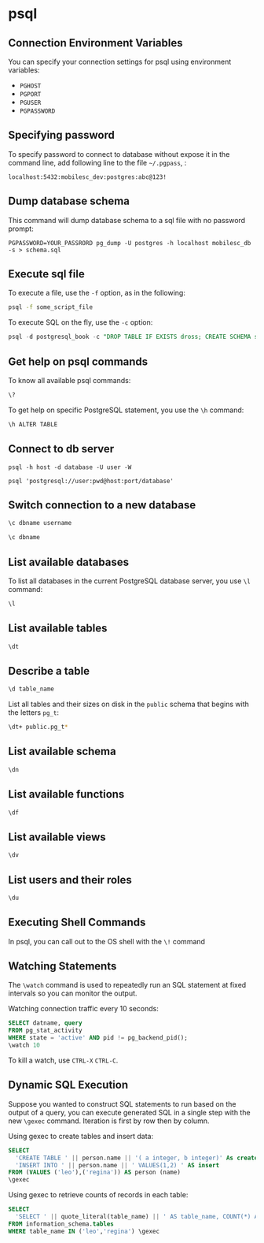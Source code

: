# psql

## Connection Environment Variables

You can specify your connection settings for psql using environment variables:

- `PGHOST`
- `PGPORT`
- `PGUSER`
- `PGPASSWORD`


## Specifying password

To specify password to connect to database without expose it in the command line, add following line to the file `~/.pgpass`, :

```
localhost:5432:mobilesc_dev:postgres:abc@123!
```


## Dump database schema

This command will dump database schema to a sql file with no password prompt:

```shell
PGPASSWORD=YOUR_PASSRORD pg_dump -U postgres -h localhost mobilesc_db -s > schema.sql
```

## Execute sql file

To execute a file, use the `-f` option, as in the following:

```sh
psql -f some_script_file
```

To execute SQL on the fly, use the `-c` option:

```sql
psql -d postgresql_book -c "DROP TABLE IF EXISTS dross; CREATE SCHEMA staging;"
```

## Get help on psql commands

To know all available psql commands:

```sh
\?
```

To get help on specific PostgreSQL statement, you use the `\h` command:

```sh
\h ALTER TABLE
```

## Connect to db server

```shell
psql -h host -d database -U user -W

psql 'postgresql://user:pwd@host:port/database'
```

## Switch connection to a new database

```sh
\c dbname username

\c dbname
```

## List available databases

To list all databases in the current PostgreSQL database server, you use `\l` command:

```sh
\l
```

## List available tables

```sh
\dt
```

## Describe a table

```sh
\d table_name
```

List all tables and their sizes on disk in the `public` schema that begins with the letters `pg_t`:

```sh
\dt+ public.pg_t*
```

## List available schema

```sh
\dn
```

## List available functions

```sh
\df
```

## List available views

```sh
\dv
```

## List users and their roles

```sh
\du
```

## Executing Shell Commands

In psql, you can call out to the OS shell with the `\!` command


## Watching Statements

The `\watch` command is used to repeatedly run an SQL statement at fixed intervals so you can monitor the output.

Watching connection traffic every 10 seconds:

```sql
SELECT datname, query
FROM pg_stat_activity
WHERE state = 'active' AND pid != pg_backend_pid();
\watch 10
```

To kill a watch, use `CTRL-X` `CTRL-C`.

## Dynamic SQL Execution

Suppose you wanted to construct SQL statements to run based on the output of a query, you can execute generated SQL in a single step with the new `\gexec` command. Iteration is first by row then by column.

Using gexec to create tables and insert data:

```sql
SELECT
  'CREATE TABLE ' || person.name || '( a integer, b integer)' As create,
  'INSERT INTO ' || person.name || ' VALUES(1,2) ' AS insert
FROM (VALUES ('leo'),('regina')) AS person (name) 
\gexec
```

Using gexec to retrieve counts of records in each table:

```sql
SELECT 
  'SELECT ' || quote_literal(table_name) || ' AS table_name, COUNT(*) As count FROM ' || quote_ident(table_name) AS cnt_q
FROM information_schema.tables
WHERE table_name IN ('leo','regina') \gexec
```
